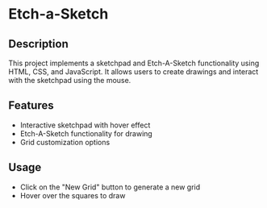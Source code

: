 # Etch-a-Sketch
## Description
This project implements a sketchpad and Etch-A-Sketch functionality using HTML, CSS, and JavaScript. It allows users to create drawings and interact with the sketchpad using the mouse.

## Features

- Interactive sketchpad with hover effect
- Etch-A-Sketch functionality for drawing 
- Grid customization options


## Usage

- Click on the "New Grid" button to generate a new grid
- Hover over the squares to draw 